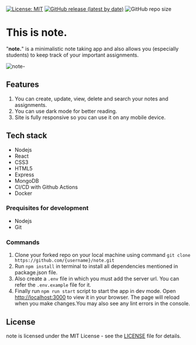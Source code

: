 [![License: MIT](https://img.shields.io/badge/License-MIT-yellow.svg)](https://opensource.org/licenses/MIT) 
[![GitHub release (latest by date)](https://img.shields.io/github/v/release/Ananya2001-an/note)](https://github.com/Ananya2001-an/note/releases)
![GitHub repo size](https://img.shields.io/github/repo-size/Ananya2001-an/note)

# This is note.

"**note.**" is a minimalistic note taking app and also allows you (especially students) to keep track of your important assignments.

![note-](https://user-images.githubusercontent.com/55504616/218420244-1b1fa815-8074-44b9-b27c-40b38a034716.png)

## Features
1. You can create, update, view, delete and search your notes and assignments.
2. You can use dark mode for better reading.
3. Site is fully responsive so you can use it on any mobile device.

## Tech stack
- Nodejs
- React
- CSS3
- HTML5
- Express
- MongoDB
- CI/CD with Github Actions
- Docker

### Prequisites for development
- Nodejs
- Git

### Commands
1. Clone your forked repo on your local machine using command `git clone https://github.com/{username}/note.git`
2. Run `npm install` in terminal to install all dependencies mentioned in package.json file.
3. Also create a `.env` file in which you must add the server url. You can refer the `.env.example` file for it.
4. Finally run `npm run start` script to start the app in dev mode. Open [http://localhost:3000](http://localhost:3000) to view it in your browser.
The page will reload when you make changes.You may also see any lint errors in the console.

## License
note is licensed under the MIT License - see the [LICENSE](LICENSE) file for details.


